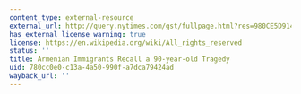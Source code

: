 ```yaml
---
content_type: external-resource
external_url: http://query.nytimes.com/gst/fullpage.html?res=980CE5D91431F930A15757C0A9639C8B63
has_external_license_warning: true
license: https://en.wikipedia.org/wiki/All_rights_reserved
status: ''
title: Armenian Immigrants Recall a 90-year-old Tragedy
uid: 780cc0e0-c13a-4a50-990f-a7dca79424ad
wayback_url: ''
---
```

